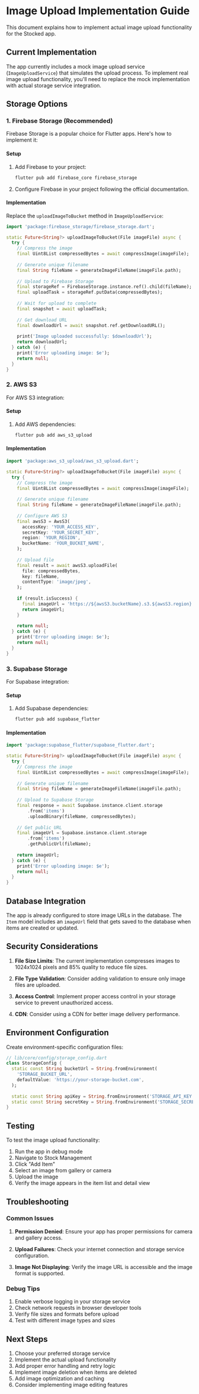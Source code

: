 # Image Upload Implementation Guide

This document explains how to implement actual image upload functionality for the Stocked app.

## Current Implementation

The app currently includes a mock image upload service (`ImageUploadService`) that simulates the upload process. To implement real image upload functionality, you'll need to replace the mock implementation with actual storage service integration.

## Storage Options

### 1. Firebase Storage (Recommended)

Firebase Storage is a popular choice for Flutter apps. Here's how to implement it:

#### Setup
1. Add Firebase to your project:
   ```bash
   flutter pub add firebase_core firebase_storage
   ```

2. Configure Firebase in your project following the official documentation.

#### Implementation
Replace the `uploadImageToBucket` method in `ImageUploadService`:

```dart
import 'package:firebase_storage/firebase_storage.dart';

static Future<String?> uploadImageToBucket(File imageFile) async {
  try {
    // Compress the image
    final Uint8List compressedBytes = await compressImage(imageFile);
    
    // Generate unique filename
    final String fileName = generateImageFileName(imageFile.path);
    
    // Upload to Firebase Storage
    final storageRef = FirebaseStorage.instance.ref().child(fileName);
    final uploadTask = storageRef.putData(compressedBytes);
    
    // Wait for upload to complete
    final snapshot = await uploadTask;
    
    // Get download URL
    final downloadUrl = await snapshot.ref.getDownloadURL();
    
    print('Image uploaded successfully: $downloadUrl');
    return downloadUrl;
  } catch (e) {
    print('Error uploading image: $e');
    return null;
  }
}
```

### 2. AWS S3

For AWS S3 integration:

#### Setup
1. Add AWS dependencies:
   ```bash
   flutter pub add aws_s3_upload
   ```

#### Implementation
```dart
import 'package:aws_s3_upload/aws_s3_upload.dart';

static Future<String?> uploadImageToBucket(File imageFile) async {
  try {
    // Compress the image
    final Uint8List compressedBytes = await compressImage(imageFile);
    
    // Generate unique filename
    final String fileName = generateImageFileName(imageFile.path);
    
    // Configure AWS S3
    final awsS3 = AwsS3(
      accessKey: 'YOUR_ACCESS_KEY',
      secretKey: 'YOUR_SECRET_KEY',
      region: 'YOUR_REGION',
      bucketName: 'YOUR_BUCKET_NAME',
    );
    
    // Upload file
    final result = await awsS3.uploadFile(
      file: compressedBytes,
      key: fileName,
      contentType: 'image/jpeg',
    );
    
    if (result.isSuccess) {
      final imageUrl = 'https://${awsS3.bucketName}.s3.${awsS3.region}.amazonaws.com/$fileName';
      return imageUrl;
    }
    
    return null;
  } catch (e) {
    print('Error uploading image: $e');
    return null;
  }
}
```

### 3. Supabase Storage

For Supabase integration:

#### Setup
1. Add Supabase dependencies:
   ```bash
   flutter pub add supabase_flutter
   ```

#### Implementation
```dart
import 'package:supabase_flutter/supabase_flutter.dart';

static Future<String?> uploadImageToBucket(File imageFile) async {
  try {
    // Compress the image
    final Uint8List compressedBytes = await compressImage(imageFile);
    
    // Generate unique filename
    final String fileName = generateImageFileName(imageFile.path);
    
    // Upload to Supabase Storage
    final response = await Supabase.instance.client.storage
        .from('items')
        .uploadBinary(fileName, compressedBytes);
    
    // Get public URL
    final imageUrl = Supabase.instance.client.storage
        .from('items')
        .getPublicUrl(fileName);
    
    return imageUrl;
  } catch (e) {
    print('Error uploading image: $e');
    return null;
  }
}
```

## Database Integration

The app is already configured to store image URLs in the database. The `Item` model includes an `imageUrl` field that gets saved to the database when items are created or updated.

## Security Considerations

1. **File Size Limits**: The current implementation compresses images to 1024x1024 pixels and 85% quality to reduce file sizes.

2. **File Type Validation**: Consider adding validation to ensure only image files are uploaded.

3. **Access Control**: Implement proper access control in your storage service to prevent unauthorized access.

4. **CDN**: Consider using a CDN for better image delivery performance.

## Environment Configuration

Create environment-specific configuration files:

```dart
// lib/core/config/storage_config.dart
class StorageConfig {
  static const String bucketUrl = String.fromEnvironment(
    'STORAGE_BUCKET_URL',
    defaultValue: 'https://your-storage-bucket.com',
  );
  
  static const String apiKey = String.fromEnvironment('STORAGE_API_KEY');
  static const String secretKey = String.fromEnvironment('STORAGE_SECRET_KEY');
}
```

## Testing

To test the image upload functionality:

1. Run the app in debug mode
2. Navigate to Stock Management
3. Click "Add Item"
4. Select an image from gallery or camera
5. Upload the image
6. Verify the image appears in the item list and detail view

## Troubleshooting

### Common Issues

1. **Permission Denied**: Ensure your app has proper permissions for camera and gallery access.

2. **Upload Failures**: Check your internet connection and storage service configuration.

3. **Image Not Displaying**: Verify the image URL is accessible and the image format is supported.

### Debug Tips

1. Enable verbose logging in your storage service
2. Check network requests in browser developer tools
3. Verify file sizes and formats before upload
4. Test with different image types and sizes

## Next Steps

1. Choose your preferred storage service
2. Implement the actual upload functionality
3. Add proper error handling and retry logic
4. Implement image deletion when items are deleted
5. Add image optimization and caching
6. Consider implementing image editing features 